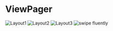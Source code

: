 # ViewPager
![Layout1](https://github.com/hyxfish27/ViewPager/blob/master/152688.jpg)
![Layout2](https://github.com/hyxfish27/ViewPager/blob/master/152690.jpg)
![Layout3](https://github.com/hyxfish27/ViewPager/blob/master/152691.jpg)
![swipe fluently](https://github.com/hyxfish27/ViewPager/blob/master/152689.jpg)

